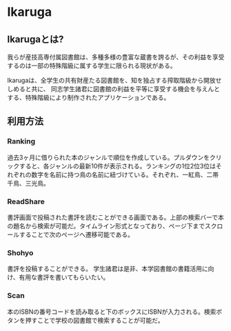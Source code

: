 # Ikaruga
## Ikarugaとは?
我らが産技高専付属図書館は、多種多様の豊富な蔵書を誇るが、その利益を享受するのは一部の特殊階級に属する学生に限られる現状がある。

Ikarugaは、全学生の共有財産たる図書館を、知を独占する搾取階級から開放せしめると共に、 同志学生諸君に図書館の利益を平等に享受する機会を与えんとする、特殊階級により制作されたアプリケーションである。

## 利用方法
### Ranking
過去3ヶ月に借りられた本のジャンルで順位を作成している。プルダウンをクリックすると、各ジャンルの最新10件が表示される。ランキングの1位2位3位はそれぞれの数字を名前に持つ鳥の名前に紐づけている。それぞれ、一紅鳥、二帯千鳥、三光鳥。

### ReadShare
書評画面で投稿された書評を読むことができる画面である。上部の検索バーで本の題名から検索が可能だ。タイムライン形式となっており、ページ下までスクロールすることで次のページへ遷移可能である。

### Shohyo
書評を投稿することができる。
学生諸君は是非、本学図書館の書籍活用に向け、有用な書評を書いてもらいたい。

### Scan
本のISBNの番号コードを読み取ると下のボックスにISBNが入力される。検索ボタンを押すことで学校の図書館で検索することが可能だ。
